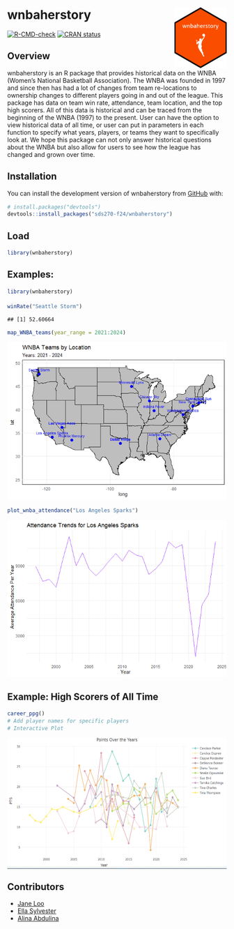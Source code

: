 
<!-- README.md is generated from README.Rmd. Please edit that file -->

# wnbaherstory <img src="data-raw/wnbaherstory.png" align="right" height="139"/>

<!-- badges: start -->

[![R-CMD-check](https://github.com/sds270-f24/wnbaherstory/actions/workflows/R-CMD-check.yaml/badge.svg)](https://github.com/sds270-f24/wnbaherstory/actions/workflows/R-CMD-check.yaml)
[![CRAN
status](https://www.r-pkg.org/badges/version/wnbaherstory)](https://CRAN.R-project.org/package=wnbaherstory)

<!-- badges: end -->

## Overview

wnbaherstory is an R package that provides historical data on the WNBA
(Women’s National Basketball Association). The WNBA was founded in 1997
and since then has had a lot of changes from team re-locations to
ownership changes to different players going in and out of the league.
This package has data on team win rate, attendance, team location, and
the top high scorers. All of this data is historical and can be traced
from the beginning of the WNBA (1997) to the present. User can have the
option to view historical data of all time, or user can put in
parameters in each function to specify what years, players, or teams
they want to specifically look at. We hope this package can not only
answer historical questions about the WNBA but also allow for users to
see how the league has changed and grown over time.

## Installation

You can install the development version of wnbaherstory from
[GitHub](https://github.com/) with:

``` r
# install.packages("devtools")
devtools::install_packages("sds270-f24/wnbaherstory")
```

## Load

``` r
library(wnbaherstory)
```

## Examples:

``` r
library(wnbaherstory)

winRate("Seattle Storm")
```

    ## [1] 52.60664

``` r
map_WNBA_teams(year_range = 2021:2024)
```

![](README_files/figure-gfm/unnamed-chunk-1-1.png)<!-- -->

``` r
plot_wnba_attendance("Los Angeles Sparks")
```

![](README_files/figure-gfm/unnamed-chunk-1-2.png)<!-- -->

## Example: High Scorers of All Time

``` r
career_ppg()
# Add player names for specific players
# Interactive Plot
```

<img src="man/screenshot.png" align="center" height="300"/>

## Contributors

- [Jane Loo](https://github.com/janeloo10)
- [Ella Sylvester](https://github.com/esylvester04)
- [Alina Abdulina](https://github.com/AlinaAbdulina)
